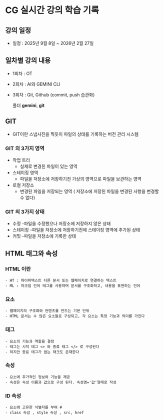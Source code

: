# CG 실시간 강의 학습 기록

## 강의 일정

- 일정 : 2025년 9월 8일 ~ 2026년 2월 27일

## 일차별 강의 내용

- 1회차 : OT

- 2회차 : AI와 GEMINI CLI

- 3회차 : Git, Github (commit, push 습관화)
   
    폴더 **gemini**, **git**

## GIT 
 - GIT이란 스냅사진을 찍듯이 파일의 상태를 기록하는 버전 관리 시스템
 ### GIT 의 3가지 영역
 - 작업 트리
    - 실제로 변경된 파일이 있는 영역
 - 스테이징 영역
    - 파일을 저장소에 저장하기전 가상의 영역으로 파일을 보관하는 영역
 - 로컬 저장소
    - 변경된 파일을 저장되는 영역 ( 저장소에 저장된 파일을 변경된 사항을 변경할 수 없다)
 ### GIT 의 3가지 상태
 - 수정
    -파일을 수정했으나 저장소에 저장하지 않은 상태
 - 스테이징
    -파일을 저장소에 저장하기전에 스테이징 영역에 추가된 상태
 - 커밋
    -파일을 저장소에 기록한 상태

## HTML 태그와 속성
 ### HTML 이란
    - HT : 하이퍼텍스트 다른 문서 또는 웹페이지로 연결하는 텍스트
    - ML : 마크업 언어 태그를 사용하며 문서를 구조화하고, 내용을 표현하는 언어

 ### 요소 
    - 웹페이지의 구조화와 컨텐츠를 만드는 기본 단위
    - HTML 문서는 수 많은 요소들로 구성되고, 각 요소는 특정 기능과 의미를 가진다
 ### 태그
    - 요소의 기능과 역할을 결정
    - 태그는 시작 태그 <> 와 종료 태그 </> 로 구성된다
    - 하지만 종료 태그가 없는 태크도 존재한다
 ### 속성
    - 요소에 추가적인 정보와 기능을 제공
    - 속성은 속성 이름과 값으로 구성 된다. 속성명='값'형태로 작성
  ### ID 속성
    - 요소에 고유한 식별자를 부여 # 
    - class 속성 , style 속성 , src, href 